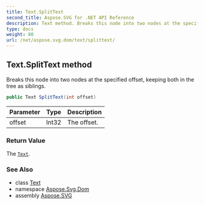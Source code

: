 ```yaml
---
title: Text.SplitText
second_title: Aspose.SVG for .NET API Reference
description: Text method. Breaks this node into two nodes at the specified offset keeping both in the tree as siblings
type: docs
weight: 80
url: /net/aspose.svg.dom/text/splittext/
---
```

## Text.SplitText method

Breaks this node into two nodes at the specified offset, keeping both in the tree as siblings.

```csharp
public Text SplitText(int offset)
```

| Parameter | Type | Description |
| --- | --- | --- |
| offset | Int32 | The offset. |

### Return Value

The [`Text`](../).

### See Also

* class [Text](../)
* namespace [Aspose.Svg.Dom](../../../aspose.svg.dom/)
* assembly [Aspose.SVG](../../../)
